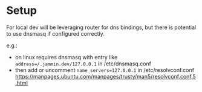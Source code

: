 # Setup

For local dev will be leveraging router for dns bindings, but there is potential to use dnsmasq if configured correctly.

e.g.:

- on linux requires dnsmasq with entry like `address=/.jammin.dev/127.0.0.1` in /etc/dnsmasq.conf
- then add or uncomment `name_servers=127.0.0.1` in /etc/resolvconf.conf <https://manpages.ubuntu.com/manpages/trusty/man5/resolvconf.conf.5.html>
